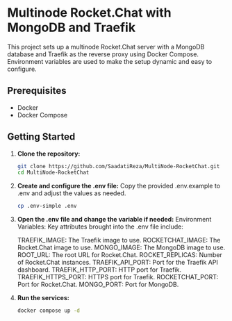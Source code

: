 # Multinode Rocket.Chat with MongoDB and Traefik

This project sets up a multinode Rocket.Chat server with a MongoDB database and Traefik as the reverse proxy using Docker Compose. Environment variables are used to make the setup dynamic and easy to configure.

## Prerequisites

- Docker
- Docker Compose

## Getting Started

1. **Clone the repository:**
   ```sh
   git clone https://github.com/SaadatiReza/MultiNode-RocketChat.git
   cd MultiNode-RocketChat
   
2. **Create and configure the .env file:**
   Copy the provided .env.example to .env and adjust the values as needed.
   ```sh
   cp .env-simple .env

3. **Open the .env file and change the variable if needed:**
   Environment Variables:
   Key attributes brought into the .env file include:
   
   TRAEFIK_IMAGE: The Traefik image to use.
   ROCKETCHAT_IMAGE: The Rocket.Chat image to use.
   MONGO_IMAGE: The MongoDB image to use.
   ROOT_URL: The root URL for Rocket.Chat.
   ROCKET_REPLICAS: Number of Rocket.Chat instances.
   TRAEFIK_API_PORT: Port for the Traefik API dashboard.
   TRAEFIK_HTTP_PORT: HTTP port for Traefik.
   TRAEFIK_HTTPS_PORT: HTTPS port for Traefik.
   ROCKETCHAT_PORT: Port for Rocket.Chat.
   MONGO_PORT: Port for MongoDB.

4. **Run the services:**
   ```sh
   docker compose up -d

